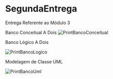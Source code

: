 # SegundaEntrega
Entrega Referente ao Módulo 3

Banco Conceitual A Dois
![PrintBancoConceitual](https://github.com/PedroGoya24/SegundaEntrega/assets/86317752/98547dee-2893-48a3-a07d-e5b0192e34a7)

Banco Lógico A Dois

![PrintBancoLogico](https://github.com/PedroGoya24/SegundaEntrega/assets/86317752/4b1bb7a9-9f41-446d-ac26-c74c3dc4c5fa)

Modelagem de Classe UML

![PrintBancoUml](https://github.com/PedroGoya24/SegundaEntrega/assets/86317752/dccd5af3-9ae5-4396-93e0-f30135bb0569)
